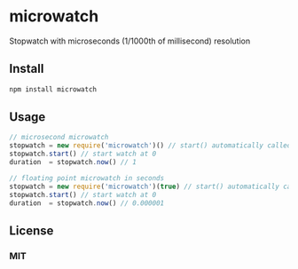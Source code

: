 # microwatch

Stopwatch with microseconds (1/1000th of millisecond) resolution 

## Install

```sh
npm install microwatch
```

## Usage

```js
// microsecond microwatch
stopwatch = new require('microwatch')() // start() automatically called
stopwatch.start() // start watch at 0
duration  = stopwatch.now() // 1

// floating point microwatch in seconds
stopwatch = new require('microwatch')(true) // start() automatically called
stopwatch.start() // start watch at 0
duration  = stopwatch.now() // 0.000001
```

## License

### MIT
